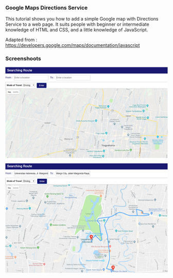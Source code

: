 
### Google Maps Directions Service

This tutorial shows you how to add a simple Google map with Directions Service to a web page.
It suits people with beginner or intermediate knowledge of HTML and CSS, and a little knowledge
of JavaScript.

Adapted from : <https://developers.google.com/maps/documentation/javascript>

### Screenshoots
![alt text](docs/display.PNG)

![alt text](docs/result.PNG)	

